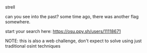 strell

can you see into the past? some time ago, there was another flag somewhere.

start your search here: https://osu.ppy.sh/users/11118671

NOTE: this is also a web challenge, don't expect to solve using just traditional osint techniques
